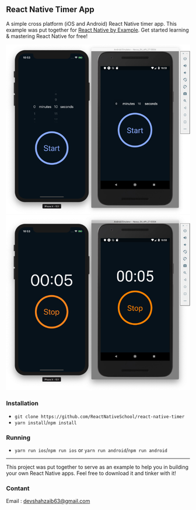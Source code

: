 ## React Native Timer App

A simple cross platform (iOS and Android) React Native timer app. This example was put together for [React Native by Example](https://www.reactnativebyexample.com/). Get started learning & mastering React Native for free!

![Demo Select](./assets/select.png)
![Demo Count](./assets/countdown.png)

### Installation

- `git clone https://github.com/ReactNativeSchool/react-native-timer`
- `yarn install`/`npm install`

### Running

- `yarn run ios`/`npm run ios` or `yarn run android`/`npm run android`

---

This project was put together to serve as an example to help you in building your own React Native apps. Feel free to download it and tinker with it!


### Contant 
Email : devshahzaib63@gmail.com

